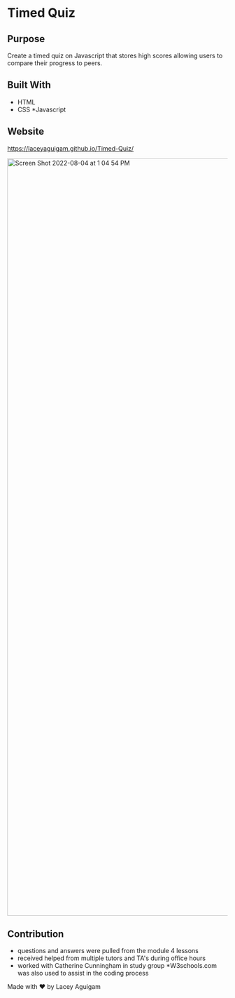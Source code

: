 # Timed Quiz

## Purpose
Create a timed quiz on Javascript that stores high scores allowing users to compare their progress to peers. 

## Built With
* HTML
* CSS
*Javascript

## Website

 https://laceyaguigam.github.io/Timed-Quiz/

<img width="1728" alt="Screen Shot 2022-08-04 at 1 04 54 PM" src="https://user-images.githubusercontent.com/105749016/182942660-2ff8e3db-7448-4b44-a8cd-868473662635.png">



## Contribution

* questions and answers were pulled from the module 4 lessons
* received helped from multiple tutors and TA's during office hours 
* worked with Catherine Cunningham in study group 
*W3schools.com was also used to assist in the coding process

Made with ❤️ by Lacey Aguigam

